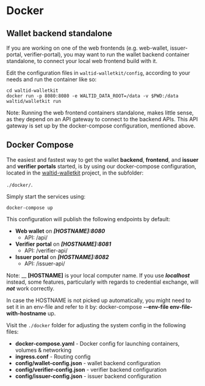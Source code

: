 # Docker

## Wallet backend standalone

If you are working on one of the web frontends (e.g. web-wallet, issuer-portal, verifier-portal), you may want to run the wallet backend container standalone, to connect your local web frontend build with it.

Edit the configuration files in `waltid-walletkit/config`, according to your needs and run the container like so:

```
cd waltid-walletkit
docker run -p 8080:8080 -e WALTID_DATA_ROOT=/data -v $PWD:/data waltid/walletkit run
```

Note: Running the web frontend containers standalone, makes little sense, as they depend on an API gateway to connect to the backend APIs. This API gateway is set up by the docker-compose configuration, mentioned above.

## Docker Compose

The easiest and fastest way to get the wallet **backend**, **frontend**, and **issuer** and **verifier portals** started, is by using our docker-compose configuration, located in the [waltid-walletkit](https://github.com/walt-id/waltid-walletkit) project, in the subfolder:

`./docker/`.

Simply start the services using:

```
docker-compose up
```

This configuration will publish the following endpoints by default:

* **Web wallet** on _**\[HOSTNAME]:8080**_
  * API: /api/
* **Verifier portal** on _**\[HOSTNAME]:8081**_
  * API: /verifier-api/
* **Issuer portal** on _**\[HOSTNAME]:8082**_
  * API: /issuer-api/

Note: \_\_ **\[HOSTNAME]** is your local computer name. If you use _**localhost**_ instead, some features, particularly with regards to credential exchange, will _**not**_ work correctly.

In case the HOSTNAME is not picked up automatically, you might need to set it in an env-file and refer to it by: docker-compose **--env-file env-file-with-hostname** up.

Visit the `./docker` folder for adjusting the system config in the following files:

* **docker-compose.yaml** - Docker config for launching containers, volumes & networking
* **ingress.conf** - Routing config
* **config/wallet-config.json** - wallet backend configuration
* **config/verifier-config.json** - verifier backend configuration
* **config/issuer-config.json** - issuer backend configuration
